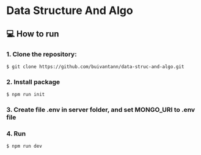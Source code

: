 # Data Structure And Algo

## :computer: How to run

### 1. Clone the repository:

```
$ git clone https://github.com/buivantann/data-struc-and-algo.git
```

### 2. Install package

```
$ npm run init
```

### 3. Create file .env in server folder, and set MONGO_URI to .env file

### 4. Run

```
$ npm run dev
```
